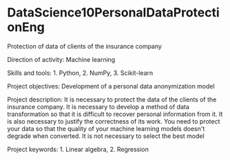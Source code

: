 # DataScience10PersonalDataProtectionEng

Protection of data of clients of the insurance company

Direction of activity: Machine learning

Skills and tools: 1. Python, 2. NumPy, 3. Scikit-learn

Project objectives: Development of a personal data anonymization model

Project description: It is necessary to protect the data of the clients of the insurance company. It is necessary to develop a method of data transformation so that it is difficult to recover personal information from it. It is also necessary to justify the correctness of its work. You need to protect your data so that the quality of your machine learning models doesn't degrade when converted. It is not necessary to select the best model 

Project keywords: 1. Linear algebra, 2. Regression 
